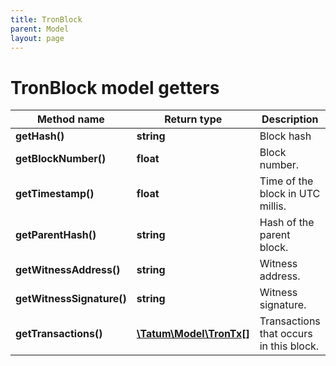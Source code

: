```yaml
---
title: TronBlock
parent: Model
layout: page
---
```


# TronBlock model getters

Method name | Return type | Description | Notes
------------ | ------------- | ------------- | -------------
**getHash()** | **string** | Block hash | [optional]
**getBlockNumber()** | **float** | Block number. | [optional]
**getTimestamp()** | **float** | Time of the block in UTC millis. | [optional]
**getParentHash()** | **string** | Hash of the parent block. | [optional]
**getWitnessAddress()** | **string** | Witness address. | [optional]
**getWitnessSignature()** | **string** | Witness signature. | [optional]
**getTransactions()** | [**\Tatum\Model\TronTx[]**](../TronTx) | Transactions that occurs in this block. | [optional]


